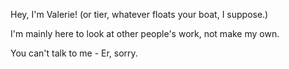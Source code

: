 Hey, I'm Valerie! (or tier, whatever floats your boat, I suppose.)

I'm mainly here to look at other people's work, not make my own.

You can't talk to me - Er, sorry. 
